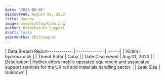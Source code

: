 ```yaml
---
date: '2023-08-01'
discovered: August 01, 2023
title: Hydrex
image: images/blog/Cuba.png
author: Breachsense Support
draft: false
yearmonths: 2023/august
---
```


| Data Breach Report------------:     |:-------------:    | :-----:|
| Victim      | hydrex.co.uk      | 
| Threat Actor      | Cuba      | 
| Date Discovered      | Aug 01, 2023      | 
| Description      | Hydrex offers mobile operated equipment and associated support services for the UK rail and materials handling sector.      | 
| Leak Size      | Unknown      | 

